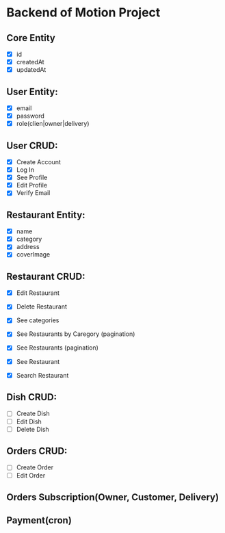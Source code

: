 # Backend of Motion Project

## Core Entity
- [x] id
- [x] createdAt
- [x] updatedAt

## User Entity:
- [x] email
- [x] password
- [x] role(clien|owner|delivery)

## User CRUD:
- [x] Create Account
- [x] Log In
- [x] See Profile
- [x] Edit Profile
- [x] Verify Email

## Restaurant Entity:
- [x] name
- [x] category
- [x] address
- [x] coverImage

## Restaurant CRUD:
- [x] Edit Restaurant
- [x] Delete Restaurant

- [x] See categories
- [x] See Restaurants by Caregory (pagination)
- [x] See Restaurants (pagination)
- [x] See Restaurant
- [x] Search Restaurant

## Dish CRUD:
- [ ] Create Dish
- [ ] Edit Dish
- [ ] Delete Dish

## Orders CRUD:
- [ ] Create Order
- [ ] Edit Order

## Orders Subscription(Owner, Customer, Delivery)

## Payment(cron)